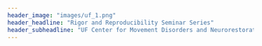 ```yaml
---
header_image: "images/uf_1.png"
header_headline: "Rigor and Reproducibility Seminar Series"
header_subheadline: "UF Center for Movement Disorders and Neurorestoration"
---
```

